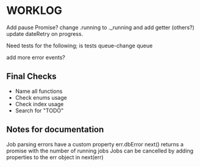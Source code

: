# WORKLOG

Add pause Promise?
change .running to ._running and add getter (others?)
update dateRetry on progress.

Need tests for the following;
is tests
queue-change
queue

add more error events?

## Final Checks

-   Name all functions
-   Check enums usage
-   Check index usage
-   Search for "TODO"

## Notes for documentation
Job parsing errors have a custom property err.dbError
next() returns a promise with the number of running jobs
Jobs can be cancelled by adding properties to the err object in next(err)
